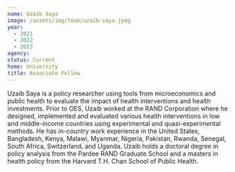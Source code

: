 ```yaml
---
name: Uzaib Saya
image: /assets/img/team/uzaib-saya.jpeg
year:
  - 2021
  - 2022
  - 2023
agency:
status: Current
home: University
title: Associate Fellow
---
```


Uzaib Saya is a policy researcher using tools from microeconomics and public health to evaluate the impact of health interventions and health investments. Prior to OES, Uzaib worked at the RAND Corporation where he designed, implemented and evaluated various health interventions in low and middle-income countries using experimental and quasi-experimental methods. He has in-country work experience in the United States, Bangladesh, Kenya, Malawi, Myanmar, Nigeria, Pakistan, Rwanda, Senegal, South Africa, Switzerland, and Uganda. Uzaib holds a doctoral degree in policy analysis from the Pardee RAND Graduate School and a masters in health policy from the Harvard T.H. Chan School of Public Health. 
